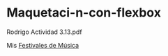 # Maquetaci-n-con-flexbox
Rodrigo Actividad 3.13.pdf

Mis [Festivales de Música](http://127.0.0.1:5500/maquetaci%C3%B3n/Recetario%20Karlos%20Argui%C3%B1ano.html)
